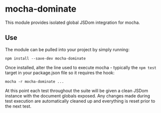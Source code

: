 # mocha-dominate

This module provides isolated global JSDom integration for mocha.

## Use

The module can be pulled into your project by simply running:

```
npm install --save-dev mocha-dominate
```

Once installed, alter the line used to execute mocha - typically the
`npm test` target in your package.json file so it requires the hook:

```
mocha -r mocha-dominate ...
```

At this point each test throughout the suite will be given a clean
JSDom instance with the document globals exposed. Any changes made
during test execution are automatically cleaned up and everything
is reset prior to the next test.
